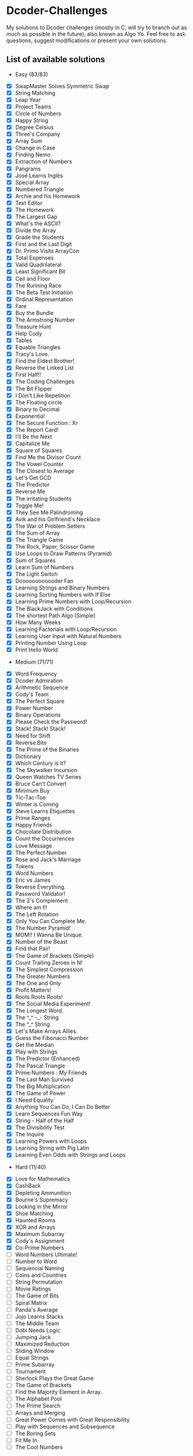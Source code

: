 # Dcoder-Challenges
My solutions to Dcoder challenges (mostly in C, will try to branch out as much as possible in the future), also known as Algo Yo. Feel free to ask questions, suggest modifications or present your own solutions.

## List of available solutions
- Easy (83/83)
- [x] SwapMaster Solves Symmetric Swap
- [x] String Matching
- [x] Leap Year
- [x] Project Teams
- [x] Circle of Numbers
- [x] Happy String
- [x] Degree Celsius
- [x] Three's Company
- [x] Array Sum
- [x] Change in Case
- [x] Finding Nemo
- [x] Extraction of Numbers
- [x] Pangrams
- [x] José Learns Inglés
- [x] Special Array
- [x] Numbered Triangle
- [x] Archie and his Homework
- [x] Text Editor
- [x] The Homework
- [x] The Largest Gap
- [x] What's the ASCII?
- [x] Divide the Array
- [x] Grade the Students
- [x] First and the Last Digit
- [x] Dr. Primo Visits ArrayCon
- [x] Total Expenses
- [x] Valid Quadrilateral
- [x] Least Significant Bit
- [x] Ceil and Floor
- [x] The Running Race
- [x] The Beta Test Initiation
- [x] Ordinal Representation
- [x] Fare
- [x] Buy the Bundle
- [x] The Armstrong Number
- [x] Treasure Hunt
- [x] Help Cody
- [x] Tables
- [x] Equable Triangles
- [x] Tracy's Love.
- [x] Find the Eldest Brother!
- [x] Reverse the Linked List
- [x] First Half!!
- [x] The Coding Challenges
- [x] The Bit Flipper
- [x] I Don't Like Repetition
- [x] The Floating circle
- [x] Binary to Decimal
- [x] Exponentia!
- [x] The Secure Function : Xr
- [x] The Report Card!
- [x] I'll Be the Next
- [x] Capitalize Me
- [x] Square of Squares
- [x] Find Me the Divisor Count
- [x] The Vowel Counter
- [x] The Closest to Average
- [x] Let's Get GCD
- [x] The Predictor
- [x] Reverse Me
- [x] The irritating Students
- [x] Toggle Me!
- [x] They See Me Palindroming
- [x] Avik and his Girlfriend's Necklace
- [x] The War of Problem Setters
- [x] The Sum of Array
- [x] The Triangle Game
- [x] The Rock, Paper, Scissor Game
- [x] Use Loops to Draw Patterns (Pyramid)
- [x] Sum of Squares
- [x] Learn Sum of Numbers
- [x] The Light Switch
- [x] Dcooooooooooder Fan
- [x] Learning Strings and Binary Numbers
- [x] Learning Sorting Numbers with If Else
- [x] Learning Prime Numbers with Loop/Recursion
- [x] The BlackJack with Conditions
- [x] The shortest Path Algo (Simple)
- [x] How Many Weeks
- [x] Learning Factorials with Loop/Recursion
- [x] Learning User Input with Natural Numbers
- [x] Printing Number Using Loop
- [x] Print Hello World

- Medium (71/71)
- [x] Word Frequency
- [x] Dcoder Admiration
- [x] Arithmetic Sequence
- [x] Cody's Team
- [x] The Perfect Square
- [x] Power Number
- [x] Binary Operations
- [x] Please Check the Password!
- [x] Stack! Stack! Stack!
- [x] Need for Shift
- [x] Reverse Bits
- [x] The Prime of the Binaries
- [x] Dictionary
- [x] Which Century is it?
- [x] The Skywalker Incursion
- [x] Queen Watches TV Series
- [x] Bruce Can't Convert
- [x] Minimum Buy
- [x] Tic-Tac-Toe
- [x] Winter is Coming
- [x] Steve Learns Etiquettes
- [x] Prime Ranges
- [x] Happy Friends
- [x] Chocolate Distribution
- [x] Count the Occurrences
- [x] Love Message
- [x] The Perfect Number
- [x] Rose and Jack's Marriage
- [x] Tokens
- [x] Word Numbers
- [x] Eric vs James
- [x] Reverse Everything.
- [x] Password Validator!
- [x] The 2's Complement
- [x] Where am I!!
- [x] The Left Rotation
- [x] Only You Can Complete Me.
- [x] The Number Pyramid!
- [x] MOM!! I Wanna Be Unique.
- [x] Number of the Beast
- [x] Find that Pair!
- [x] The Game of Brackets (Simple)
- [x] Count Trailing Zeroes in N!
- [x] The Simplest Compression
- [x] The Greater Numbers
- [x] The One and Only
- [x] Profit Matters!
- [x] Roots Roots Roots!
- [x] The Social Media Experiment!
- [x] The Longest Word.
- [x] The \^\_\^ -\_- String
- [x] The \^\_\^ String
- [x] Let's Make Arrays Allies.
- [x] Guess the Fibonacci Number
- [x] Get the Median
- [x] Play with Strings
- [x] The Predictor (Enhanced)
- [x] The Pascal Triangle
- [x] Prime Numbers : My Friends
- [x] The Last Man Survived
- [x] The Big Multiplication
- [x] The Game of Power
- [x] I Need Equality
- [x] Anything You Can Do, I Can Do Better
- [x] Learn Sequences Fun Way
- [x] String - Half of the Half
- [x] The Divisibility Test
- [x] The Inquire
- [x] Learning Powers with Loops
- [x] Learning String with Pig Latin
- [x] Learning Even Odds with Strings and Loops

- Hard (11/40)
- [x] Love for Mathematics
- [x] CashBack
- [x] Depleting Ammunition
- [x] Bourne's Supremacy
- [x] Looking in the Mirror
- [x] Shoe Matching
- [x] Haunted Rooms
- [x] XOR and Arrays
- [x] Maximum Subarray
- [x] Cody's Assignment
- [x] Co-Prime Numbers
- [ ] Word Numbers Ultimate!
- [ ] Number to Word
- [ ] Sequencial Naming
- [ ] Coins and Countries
- [ ] String Permutation
- [ ] Movie Ratings
- [ ] The Game of Bits
- [ ] Spiral Matrix
- [ ] Panda's Average
- [ ] Jojo Learns Stacks
- [ ] The Middle Team
- [ ] Dobi Needs Logic
- [ ] Jumping Jack
- [ ] Maximized Reduction
- [ ] Sliding Window
- [ ] Equal Strings
- [ ] Prime Subarray
- [ ] Tournament
- [ ] Sherlock Plays the Great Game
- [ ] The Game of Brackets
- [ ] Find the Majority Element in Array.
- [ ] The Alphabet Pool
- [ ] The Prime Search
- [ ] Arrays and Merging
- [ ] Great Power Comes with Great Responsibility
- [ ] Play with Sequences and Subsequence
- [ ] The Boring Sets
- [ ] Fit Me In
- [ ] The Cool Numbers
